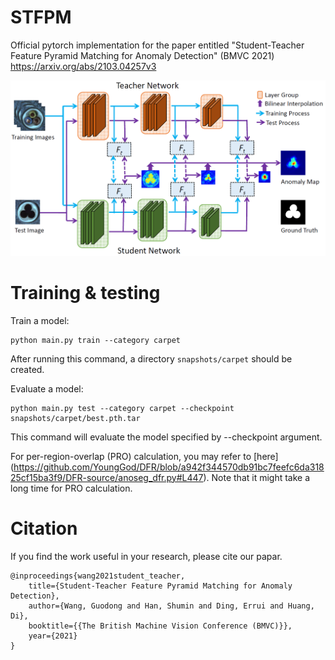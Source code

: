 # STFPM
Official pytorch implementation for the paper entitled "Student-Teacher Feature Pyramid Matching for Anomaly Detection" (BMVC 2021)
https://arxiv.org/abs/2103.04257v3

![plot](./figs/arch.jpg)



# Training & testing
Train a model:
```
python main.py train --category carpet
```
After running this command, a directory `snapshots/carpet` should be created.


Evaluate a model:
```
python main.py test --category carpet --checkpoint snapshots/carpet/best.pth.tar
```
This command will evaluate the model specified by --checkpoint argument. 

For per-region-overlap (PRO) calculation, you may refer to [here] (https://github.com/YoungGod/DFR/blob/a942f344570db91bc7feefc6da31825cf15ba3f9/DFR-source/anoseg_dfr.py#L447). Note that it might take a long time for PRO calculation.


# Citation

If you find the work useful in your research, please cite our papar.
```
@inproceedings{wang2021student_teacher,
    title={Student-Teacher Feature Pyramid Matching for Anomaly Detection},
    author={Wang, Guodong and Han, Shumin and Ding, Errui and Huang, Di},
    booktitle={{The British Machine Vision Conference (BMVC)}},
    year={2021}
}
```
